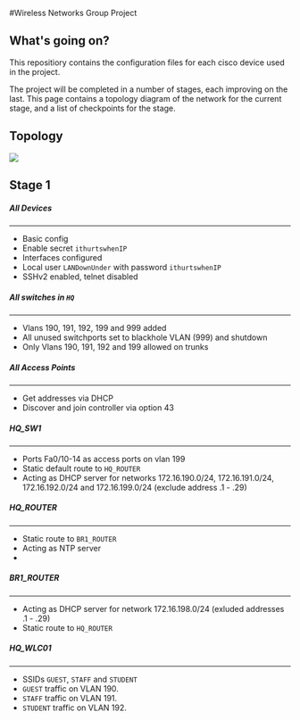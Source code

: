 #Wireless Networks Group Project

## What's going on?
This repositiory contains the configuration files for each cisco device
used in the project.

The project will be completed in a number of stages, each improving on the last.
This page contains a topology diagram of the network for the current stage, and
a list of checkpoints for the stage.


## Topology
![](http://uploads.jonne.io/topology_001.svg)


## Stage 1

##### All Devices
---
+ Basic config
+ Enable secret `ithurtswhenIP`
+ Interfaces configured
+ Local user `LANDownUnder` with password `ithurtswhenIP`
+ SSHv2 enabled, telnet disabled

##### All switches in `HQ`
---
+ Vlans 190, 191, 192, 199 and 999 added
+ All unused switchports set to blackhole VLAN (999) and shutdown
+ Only Vlans 190, 191, 192 and 199 allowed on trunks

##### All Access Points
---
+ Get addresses via DHCP
+ Discover and join controller via option 43

##### HQ_SW1
---
+ Ports Fa0/10-14 as access ports on vlan 199
+ Static default route to `HQ_ROUTER`
+ Acting as DHCP server for networks 172.16.190.0/24, 172.16.191.0/24, 172.16.192.0/24 and 172.16.199.0/24 (exclude address .1 - .29)


##### HQ_ROUTER
---
+ Static route to `BR1_ROUTER`
+ Acting as NTP server
+ 

##### BR1_ROUTER
---
+ Acting as DHCP server for network 172.16.198.0/24 (exluded addresses .1 - .29)
+ Static route to `HQ_ROUTER`

##### HQ_WLC01
---
+ SSIDs `GUEST`, `STAFF` and `STUDENT`
+ `GUEST` traffic on VLAN 190.
+ `STAFF` traffic on VLAN 191.
+ `STUDENT` traffic on VLAN 192.


